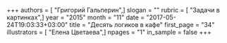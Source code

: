 +++
authors = [ "Григорий Гальперин",]
slogan = ""
rubric = [ "Задачи в картинках",]
year = "2015"
month = "11"
date = "2017-05-24T19:03:33+03:00"
title = "Десять логиков в кафе"
first_page = "34"
illustrators = [ "Елена Цветаева",]
npages = "1"
in_sample = false
+++
